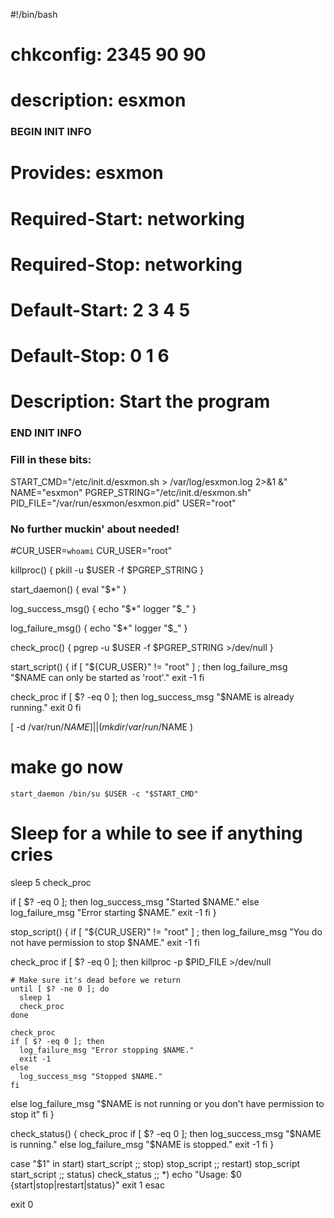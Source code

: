 

#!/bin/bash
# chkconfig: 2345 90 90
# description: esxmon
### BEGIN INIT INFO
# Provides: esxmon
# Required-Start: networking
# Required-Stop: networking
# Default-Start: 2 3 4 5
# Default-Stop: 0 1 6
# Description: Start the program
### END INIT INFO

### Fill in these bits:
START_CMD="/etc/init.d/esxmon.sh > /var/log/esxmon.log 2>&1 &"
NAME="esxmon"
PGREP_STRING="/etc/init.d/esxmon.sh"
PID_FILE="/var/run/esxmon/esxmon.pid"
USER="root"

### No further muckin' about needed!

#CUR_USER=`whoami`
CUR_USER="root"

killproc() {
  pkill -u $USER -f $PGREP_STRING
}

start_daemon() {
  eval "$*"
}

log_success_msg() {
  echo "$*"
  logger "$_"
}

log_failure_msg() {
  echo "$*"
  logger "$_"
}

check_proc() {
  pgrep -u $USER -f $PGREP_STRING >/dev/null
}

start_script() {
  if [ "${CUR_USER}" != "root" ] ; then
    log_failure_msg "$NAME can only be started as 'root'."
    exit -1
  fi

  check_proc
  if [ $? -eq 0 ]; then
    log_success_msg "$NAME is already running."
    exit 0
  fi

  [ -d /var/run/$NAME ] || (mkdir /var/run/$NAME )

   # make go now 
    start_daemon /bin/su $USER -c "$START_CMD"

  # Sleep for a while to see if anything cries
  sleep 5
  check_proc

  if [ $? -eq 0 ]; then
    log_success_msg "Started $NAME."
  else
    log_failure_msg "Error starting $NAME."
    exit -1
  fi
}

stop_script() {
  if [ "${CUR_USER}" != "root" ] ; then
    log_failure_msg "You do not have permission to stop $NAME."
    exit -1
  fi

  check_proc
  if [ $? -eq 0 ]; then
    killproc -p $PID_FILE >/dev/null

    # Make sure it's dead before we return
    until [ $? -ne 0 ]; do
      sleep 1
      check_proc
    done

    check_proc
    if [ $? -eq 0 ]; then
      log_failure_msg "Error stopping $NAME."
      exit -1
    else
      log_success_msg "Stopped $NAME."
    fi
  else
    log_failure_msg "$NAME is not running or you don't have permission to stop it"
  fi
}

check_status() {
  check_proc
  if [ $? -eq 0 ]; then
    log_success_msg "$NAME is running."
  else
    log_failure_msg "$NAME is stopped."
    exit -1
  fi
}

case "$1" in
  start)
    start_script
    ;;
  stop)
    stop_script
    ;;
  restart)
    stop_script
    start_script
    ;;
  status)
    check_status
    ;;
  *)
    echo "Usage: $0 {start|stop|restart|status}"
    exit 1
esac

exit 0

